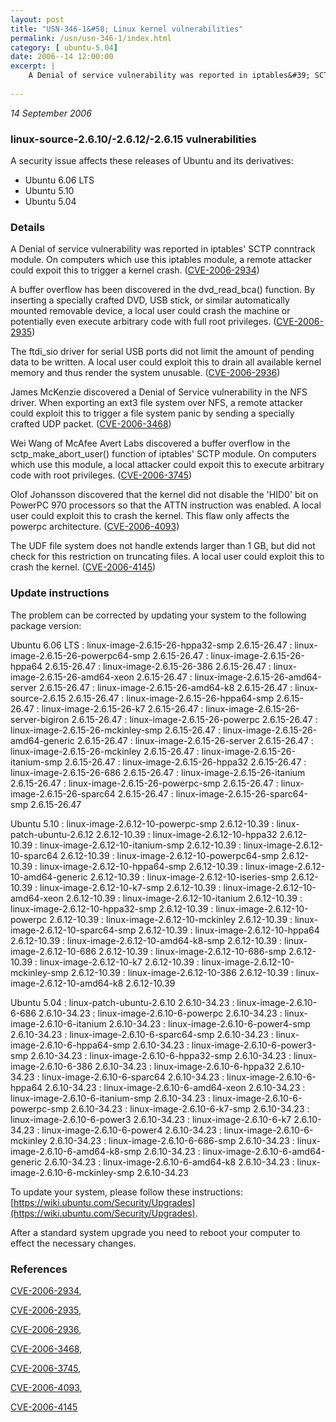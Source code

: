 ```yaml
---
layout: post
title: "USN-346-1&#58; Linux kernel vulnerabilities"
permalink: /usn/usn-346-1/index.html
category: [ ubuntu-5.04]
date: 2006--14 12:00:00
excerpt: |
    A Denial of service vulnerability was reported in iptables&#39; SCTP conntrack module. On computers which use this iptables module, a remote attacker could expoit this to trigger a kernel crash. ([CVE-2006-2934](http://people.ubuntu.com/~ubuntu-security/cve/CVE-2006-2934))
    
--- 
```

 
 

*14 September 2006*

### linux-source-2.6.10/-2.6.12/-2.6.15 vulnerabilities

A security issue affects these releases of Ubuntu and its derivatives:

* Ubuntu 6.06 LTS
* Ubuntu 5.10
* Ubuntu 5.04

### Details

A Denial of service vulnerability was reported in iptables&#39; SCTP conntrack module. On computers which use this iptables module, a remote attacker could expoit this to trigger a kernel crash. ([CVE-2006-2934](http://people.ubuntu.com/~ubuntu-security/cve/CVE-2006-2934))

A buffer overflow has been discovered in the dvd_read_bca() function. By inserting a specially crafted DVD, USB stick, or similar automatically mounted removable device, a local user could crash the machine or potentially even execute arbitrary code with full root privileges. ([CVE-2006-2935](http://people.ubuntu.com/~ubuntu-security/cve/CVE-2006-2935))

The ftdi_sio driver for serial USB ports did not limit the amount of pending data to be written. A local user could exploit this to drain all available kernel memory and thus render the system unusable. ([CVE-2006-2936](http://people.ubuntu.com/~ubuntu-security/cve/CVE-2006-2936))

James McKenzie discovered a Denial of Service vulnerability in the NFS driver. When exporting an ext3 file system over NFS, a remote attacker could exploit this to trigger a file system panic by sending a specially crafted UDP packet. ([CVE-2006-3468](http://people.ubuntu.com/~ubuntu-security/cve/CVE-2006-3468))

Wei Wang of McAfee Avert Labs discovered a buffer overflow in the sctp_make_abort_user() function of iptables&#39; SCTP module. On computers which use this module, a local attacker could expoit this to execute arbitrary code with root privileges. ([CVE-2006-3745](http://people.ubuntu.com/~ubuntu-security/cve/CVE-2006-3745))

Olof Johansson discovered that the kernel did not disable the &#39;HID0&#39; bit on PowerPC 970 processors so that the ATTN instruction was enabled. A local user could exploit this to crash the kernel. This flaw only affects the powerpc architecture. ([CVE-2006-4093](http://people.ubuntu.com/~ubuntu-security/cve/CVE-2006-4093))

The UDF file system does not handle extends larger than 1 GB, but did not check for this restriction on truncating files. A local user could exploit this to crash the kernel. ([CVE-2006-4145](http://people.ubuntu.com/~ubuntu-security/cve/CVE-2006-4145))

### Update instructions

The problem can be corrected by updating your system to the following package version:

Ubuntu 6.06 LTS
 : linux-image-2.6.15-26-hppa32-smp <span>2.6.15-26.47</span>
 : linux-image-2.6.15-26-powerpc64-smp <span>2.6.15-26.47</span>
 : linux-image-2.6.15-26-hppa64 <span>2.6.15-26.47</span>
 : linux-image-2.6.15-26-386 <span>2.6.15-26.47</span>
 : linux-image-2.6.15-26-amd64-xeon <span>2.6.15-26.47</span>
 : linux-image-2.6.15-26-amd64-server <span>2.6.15-26.47</span>
 : linux-image-2.6.15-26-amd64-k8 <span>2.6.15-26.47</span>
 : linux-source-2.6.15 <span>2.6.15-26.47</span>
 : linux-image-2.6.15-26-hppa64-smp <span>2.6.15-26.47</span>
 : linux-image-2.6.15-26-k7 <span>2.6.15-26.47</span>
 : linux-image-2.6.15-26-server-bigiron <span>2.6.15-26.47</span>
 : linux-image-2.6.15-26-powerpc <span>2.6.15-26.47</span>
 : linux-image-2.6.15-26-mckinley-smp <span>2.6.15-26.47</span>
 : linux-image-2.6.15-26-amd64-generic <span>2.6.15-26.47</span>
 : linux-image-2.6.15-26-server <span>2.6.15-26.47</span>
 : linux-image-2.6.15-26-mckinley <span>2.6.15-26.47</span>
 : linux-image-2.6.15-26-itanium-smp <span>2.6.15-26.47</span>
 : linux-image-2.6.15-26-hppa32 <span>2.6.15-26.47</span>
 : linux-image-2.6.15-26-686 <span>2.6.15-26.47</span>
 : linux-image-2.6.15-26-itanium <span>2.6.15-26.47</span>
 : linux-image-2.6.15-26-powerpc-smp <span>2.6.15-26.47</span>
 : linux-image-2.6.15-26-sparc64 <span>2.6.15-26.47</span>
 : linux-image-2.6.15-26-sparc64-smp <span>2.6.15-26.47</span>

Ubuntu 5.10
 : linux-image-2.6.12-10-powerpc-smp <span>2.6.12-10.39</span>
 : linux-patch-ubuntu-2.6.12 <span>2.6.12-10.39</span>
 : linux-image-2.6.12-10-hppa32 <span>2.6.12-10.39</span>
 : linux-image-2.6.12-10-itanium-smp <span>2.6.12-10.39</span>
 : linux-image-2.6.12-10-sparc64 <span>2.6.12-10.39</span>
 : linux-image-2.6.12-10-powerpc64-smp <span>2.6.12-10.39</span>
 : linux-image-2.6.12-10-hppa64-smp <span>2.6.12-10.39</span>
 : linux-image-2.6.12-10-amd64-generic <span>2.6.12-10.39</span>
 : linux-image-2.6.12-10-iseries-smp <span>2.6.12-10.39</span>
 : linux-image-2.6.12-10-k7-smp <span>2.6.12-10.39</span>
 : linux-image-2.6.12-10-amd64-xeon <span>2.6.12-10.39</span>
 : linux-image-2.6.12-10-itanium <span>2.6.12-10.39</span>
 : linux-image-2.6.12-10-hppa32-smp <span>2.6.12-10.39</span>
 : linux-image-2.6.12-10-powerpc <span>2.6.12-10.39</span>
 : linux-image-2.6.12-10-mckinley <span>2.6.12-10.39</span>
 : linux-image-2.6.12-10-sparc64-smp <span>2.6.12-10.39</span>
 : linux-image-2.6.12-10-hppa64 <span>2.6.12-10.39</span>
 : linux-image-2.6.12-10-amd64-k8-smp <span>2.6.12-10.39</span>
 : linux-image-2.6.12-10-686 <span>2.6.12-10.39</span>
 : linux-image-2.6.12-10-686-smp <span>2.6.12-10.39</span>
 : linux-image-2.6.12-10-k7 <span>2.6.12-10.39</span>
 : linux-image-2.6.12-10-mckinley-smp <span>2.6.12-10.39</span>
 : linux-image-2.6.12-10-386 <span>2.6.12-10.39</span>
 : linux-image-2.6.12-10-amd64-k8 <span>2.6.12-10.39</span>

Ubuntu 5.04
 : linux-patch-ubuntu-2.6.10 <span>2.6.10-34.23</span>
 : linux-image-2.6.10-6-686 <span>2.6.10-34.23</span>
 : linux-image-2.6.10-6-powerpc <span>2.6.10-34.23</span>
 : linux-image-2.6.10-6-itanium <span>2.6.10-34.23</span>
 : linux-image-2.6.10-6-power4-smp <span>2.6.10-34.23</span>
 : linux-image-2.6.10-6-sparc64-smp <span>2.6.10-34.23</span>
 : linux-image-2.6.10-6-hppa64-smp <span>2.6.10-34.23</span>
 : linux-image-2.6.10-6-power3-smp <span>2.6.10-34.23</span>
 : linux-image-2.6.10-6-hppa32-smp <span>2.6.10-34.23</span>
 : linux-image-2.6.10-6-386 <span>2.6.10-34.23</span>
 : linux-image-2.6.10-6-hppa32 <span>2.6.10-34.23</span>
 : linux-image-2.6.10-6-sparc64 <span>2.6.10-34.23</span>
 : linux-image-2.6.10-6-hppa64 <span>2.6.10-34.23</span>
 : linux-image-2.6.10-6-amd64-xeon <span>2.6.10-34.23</span>
 : linux-image-2.6.10-6-itanium-smp <span>2.6.10-34.23</span>
 : linux-image-2.6.10-6-powerpc-smp <span>2.6.10-34.23</span>
 : linux-image-2.6.10-6-k7-smp <span>2.6.10-34.23</span>
 : linux-image-2.6.10-6-power3 <span>2.6.10-34.23</span>
 : linux-image-2.6.10-6-k7 <span>2.6.10-34.23</span>
 : linux-image-2.6.10-6-power4 <span>2.6.10-34.23</span>
 : linux-image-2.6.10-6-mckinley <span>2.6.10-34.23</span>
 : linux-image-2.6.10-6-686-smp <span>2.6.10-34.23</span>
 : linux-image-2.6.10-6-amd64-k8-smp <span>2.6.10-34.23</span>
 : linux-image-2.6.10-6-amd64-generic <span>2.6.10-34.23</span>
 : linux-image-2.6.10-6-amd64-k8 <span>2.6.10-34.23</span>
 : linux-image-2.6.10-6-mckinley-smp <span>2.6.10-34.23</span>

To update your system, please follow these instructions: [https://wiki.ubuntu.com/Security/Upgrades](https://wiki.ubuntu.com/Security/Upgrades).

After a standard system upgrade you need to reboot your computer to effect the necessary changes.

### References

 
 [CVE-2006-2934](http://people.ubuntu.com/~ubuntu-security/cve/CVE-2006-2934), 

 [CVE-2006-2935](http://people.ubuntu.com/~ubuntu-security/cve/CVE-2006-2935), 

 [CVE-2006-2936](http://people.ubuntu.com/~ubuntu-security/cve/CVE-2006-2936), 

 [CVE-2006-3468](http://people.ubuntu.com/~ubuntu-security/cve/CVE-2006-3468), 

 [CVE-2006-3745](http://people.ubuntu.com/~ubuntu-security/cve/CVE-2006-3745), 

 [CVE-2006-4093](http://people.ubuntu.com/~ubuntu-security/cve/CVE-2006-4093), 

 [CVE-2006-4145](http://people.ubuntu.com/~ubuntu-security/cve/CVE-2006-4145)
 

